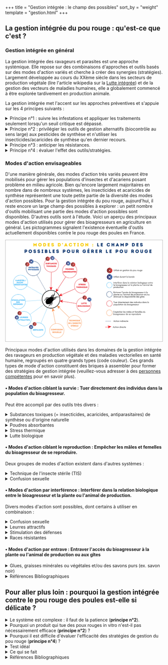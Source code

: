 +++
title = "Gestion intégrée : le champ des possibles"
sort_by = "weight"
template = "gestion.html"
+++

## La gestion intégrée du pou rouge : qu'est-ce que c'est ?
### Gestion intégrée en général

La gestion intégrée des ravageurs et parasites est une approche systémique. Elle repose sur des combinaisons d'approches et outils basés sur des modes d'action variés et cherche à créer des synergies (stratégies). Largement développée au cours du XXème siècle dans les secteurs de production végétale (lire l'article wikipedia sur la [Lutte intégrée](https://fr.wikipedia.org/wiki/Lutte_int%C3%A9gr%C3%A9e)) et de la gestion des vecteurs de maladies humaines, elle a globalement commencé à être explorée tardivement en production animale.

La gestion intégrée met l'accent sur les approches préventives et s'appuie sur les 4 principes suivants :

<details  class="gestion">
    <summary>Principe n°1 : suivre les infestations et appliquer les traitements seulement lorsqu'un seuil critique est dépassé.</summary>

Peut être partiellement appliqué grâce aux protocoles de suivi des infestations disponibles ici (fiches techniques pdf Mitecontrol [piège](/doc/Guide_controle_durable_des_poux.pdf) et [biologie](/doc/Guide_biologie_du_pou_rouge.pdf)). Les suivis par piégeage permettent de déterminer la présence ou non des acariens dans le bâtiment et d'évaluer approximativement l'évolution de l'infestation. Nous ne proposons pas de seuil critique car la dynamique démographique du pou rouge alterne des phases de latence très discrètes et des pullulations très brutales : dès lors que des poux rouges sont présents dans le bâtiment, ils peuvent se multiplier très rapidement et atteindre rapidement un niveau d'infestation critique en 15 jours

</details>

<details  class="gestion">
    <summary>Principe n°2 : privilégier les outils de gestion alternatifs (biocontrôle au sens large) aux pesticides de synthèse et n'utiliser les insecticides/acaricides de synthèse qu'en dernier recours. </summary>

Nécessite le développement d'outils de biocontrôle au sens large et de stratégies les combinant. C'est l'objet principal de cette partie de notre site web. Le [biocontrôle](https://agriculture.gouv.fr/quest-ce-que-le-biocontrole) est un ensemble d'outils mettant en œuvre divers mécanismes impliqués dans les interactions entre les espèces dans le milieu naturel : lutte biologique par des ennemis naturels (ex. coccinelles prédatrices de pucerons ou bactéries pathogènes pour des insectes), médiateurs chimiques (attractants et répulsifs), substances insecticides / acaricides d'origine naturelles (plantes, minéraux …). Du fait de la complexité intrinsèque des (agro)écosystèmes, des études conséquentes, avec séquences tentatives-échecs successives, sont nécessaires avant de parvenir à des solutions satisfaisantes. Contre le pou rouge des poules, plusieurs modes d'action ont été explorés et parfois développés au cours du XXIème siècle ([frise chronologique en pdf](/doc/Frise_chronologique_simplifiee.pdf)). 

</details>

<details  class="gestion">
    <summary>Principe n°3 : anticiper les résistances.</summary>

Nécessite des études sur les résistances aux outils alternatifs aux acaricides de synthèse : des travaux ont démontré l'émergence de résistances à des outils de biocontrôle chez d'autres bioagresseurs, cela reste à étudier chez le pou rouge. Des travaux ont par ailleurs démontré une prévalence non négligeable de résistances à des acaricides de synthèse anciens (pyréthinoïdes) chez le pou rouge.  

</details>

<details  class="gestion">
    <summary>Principe n°4 : évaluer l'effet des outils/stratégies. </summary>

Nécessite des études sur les résistances aux outils alternatifs aux acaricides de synthèse : des travaux ont démontré l'émergence de résistances à des outils de biocontrôle chez d'autres bioagresseurs, cela reste à étudier chez le pou rouge. Des travaux ont par ailleurs démontré une prévalence non négligeable de résistances à des acaricides de synthèse anciens (pyréthinoïdes).  

</details>


### Modes d'action envisageables 

D'une manière générale, des modes d'action très variés peuvent être mobilisés pour gérer les populations d'insectes et d'acariens posant problème en milieu agricole. Bien qu'encore largement majoritaires en nombre dans de nombreux systèmes, les insecticides et acaricides de synthèse représentent une toute petite partie de la diversité des modes d'action possibles. Pour la gestion intégrée du pou rouge, aujourd'hui, il reste encore un large champ des possibles à explorer : un petit nombre d'outils mobilisant une partie des modes d'action possibles sont disponibles. D'autres outils sont à l'étude. 
Voici un aperçu des principaux modes d'action utilisés pour gérer des bioagresseurs en agriculture en général. Les pictogrammes signalent l'existence éventuelle d'outils actuellement disponibles contre le pou rouge des poules en France. 


<div class="img_largeur_max">

![Schéma des modes d'actions pour gérer le pou rouge](/img/champs_ds_poss.webp)

Principaux modes d'action utilisés dans les domaines de la gestion intégrée des ravageurs en production végétale et des maladies vectorielles en santé humaine, regroupés en quatre grands types (code couleur). Ces grands types de mode d'action constituent des briques à assembler pour former des stratégies de gestion intégrée (veuillez-vous adresser à des [personnes compétentes](/ressources#conseil) pour en savoir plus).

</div>


#### &#8226; Modes d'action ciblant la survie : Tuer directement des individus dans la population du bioagresseur. </summary>

Peut être accompli par des outils très divers :

<details  class="gestion">
    <summary>Substances toxiques (= insecticides, acaricides, antiparasitaires) de synthèse ou d'origine naturelle</summary> 

Les insecticides, acaricides et antiparasitaires de synthèse appartiennent à différentes familles chimiques (pyréthrinoïdes, organophosphorés, isoxolazines, …). Ceux d'origine naturelle soit sont produits par des plantes, champignons ou bactéries, soit sont des substances minérales (ex. anciennement arsenic). 

> Contre le pou rouge des poules, des substances de synthèse sont soit pulvérisées dans le bâtiment, soit mélangées à l'eau de boisson des poules et une substance produite par des bactéries est pulvérisée (spinosad).

</details>

<details  class="gestion">
    <summary> Poudres absorbantes</summary> 

Les produits à base de silice contiennent principalement du dioxyde de silicium (SiO2) comme substance active. Le dioxyde de silicium absorbe le film lipidique de l'épicuticule des insectes et acariens essentiel au maintien de leur humidité interne grâce au caractère absorbant des particules. Cela entraîne leur mort par dessiccation. 

<div class="notes">

Note : Il existe des silices synthétiques et naturelles. Les produits synthétiques ne contiennent que du dioxyde de silicium amorphe ; les produits naturels (terre de diatomée) contiennent du dioxyde de silicium amorphe ainsi qu'une petite quantité (<1%) de dioxyde de silicium cristallin.

</div>

> Contre le pou rouge des poules, des poudres de silice de synthèse ou d'origine naturelle (terre de diatomées) sont utilisées par pulvérisation liquide ou saupoudrage. La pulvérisation projette une suspension aqueuse de poudre de silice, qui sèche sur les supports et forme ainsi une couche poudreuse continue.
> 
</details>


<details  class="gestion">
    <summary> Stress thermique </summary> 

La plupart des insectes et acariens supportent très mal les chocs thermiques chauds. En outre, le pou rouge des poules survit assez peu à des températures prolongées >40°C.
> Contre le pou rouge, des systèmes mobiles permettent d'installer temporairement des structures qui chauffent l'intérieur des bâtiments de manière à ce que les points les plus froids atteignent 45°C pendant quelques jours durant le vide sanitaire.

</details>

<details  class="gestion">
    <summary> Lutte biologique </summary> 

La lutte biologique s'appuie sur l'adage : « l'ennemi de mon ennemi est mon ami… ». Les ennemis naturels des bioagresseurs sont leurs prédateurs ou leurs pathogènes : divers insectes, araignées ou acariens se nourrissent d'autres invertébrés et des champignons, bactéries ou virus pathogènes leur causent des maladies. Ces ennemis naturels constituent des « auxiliaires ». On distingue trois grands types de lutte biologique :

> **a.** En lutte biologique par acclimatation, on inocule des ennemis naturels initialement absents du milieu, transférés depuis d'autres milieux, que l'on cherche à installer durablement. Cela concerne généralement des bioagresseurs nouvellement arrivés dans un système ou dans une aire géographique (invasion en cours). 

> **b.** En lutte biologique par augmentation, on procède à des introductions massives d'ennemis naturels, produits par élevage de masse, qui viennent augmenter l'activité des ennemis naturellement présents dans le milieu.

> **c.** En lutte biologique par conservation, on favorise les ennemis naturels du bioagresseur spontanément présents dans le milieu 

> Plusieurs espèces d'acariens, d'autres arachnides et d'insectes prédateurs se développent spontanément dans les bâtiments de pondeuses, mais aucune action régulatrice n'a été détectée malgré des expérimentations menées à différentes échelles : la lutte biologique par conservation semble assez peu pertinente à ce jour. Dans le cadre de la lutte biologique par augmentation, des acariens prédateurs sont élevés en masse et commercialisés pour introduction massive dans les bâtiments de pondeuses. 

<div class="notes">

Note : Le pou rouge des poules étant présent en France et dans les élevages de volailles depuis très longtemps, il n'est pas concerné par la lutte biologique par acclimatation. 

</div>

</details>

#### &#8226; Modes d'action ciblant le reproduction : Empêcher les mâles et femelles du bioagresseur de se reproduire. 

Deux groupes de modes d'action existent dans d'autres systèmes :

<details  class="gestion">
    <summary> Technique de l'insecte stérile (TIS) </summary> 

La TIS consiste à réaliser des lâchers massifs de bioagresseurs mâles stérilisés. Par un phénomène de compétition avec les mâles sauvages fertiles, les mâles lâchés dont les accouplements ne produisent pas de descendance, limitent la fécondation des femelles. Cette technique nécessite l'élevage en masse du bioagresseur et la stérilisation (généralement par radiations) et la séparation des mâles (il ne faut pas relâcher de femelles). A ce jour, la TIS a été appliquée uniquement à des bioagresseurs insectes (d'où le nom), soit ravageurs de plantes, soit vecteurs de maladies humaines (moustiques, mouches tsé-tsé).

> À ce jour, la technique n'a pas été explorée contre le pou rouge. Une étude fondamentale a mesuré les effets de rayons gamma sur sa longévité et sa fécondité. Mais pour déterminer si une "Technique de l'Acarien Stérile" (TAS) pourrait être envisagée pour la gestion du pou rouge, non seulement des études fines sur la biologie de sa reproduction et l'effet de différents types et doses de rayonnements sont nécessaires, mais encore des verrous techniques majeurs sont à lever : mettre au point une technique pour distinguer les sexes sur individus vivants (on sait distinguer les sexes sur individus morts ; cela est très difficile sur les vivants, impossible sur un grand nombre d'individus) & élaborer un protocole d'élevage de masse de pou rouge efficace, sécurisé et conforme aux règles éthiques.

 </details>

<details  class="gestion">
    <summary> Confusion sexuelle </summary> 

Le principe de la technique est de perturber la phase de rapprochement des bioagresseurs mâles et femelles par émission de phéromones synthétiques en grande quantité. Ces phéromones sont des odeurs qui imitent la substance naturelle émise par la femelle pour attirer le mâle. Dans l'atmosphère saturée en phéromone, les mâles sont incapables de localiser les femelles et les accouplements sont moins nombreux, la descendance produite est par conséquent réduite. Elle est surtout utilisée pour gérer des lépidoptères ravageurs de plantes.

> La technique de la confusion sexuelle n'a jamais été explorée à ce jour pour gérer le pou rouge des poules. Pour déterminer si elle est envisageable, il faudrait dans un premier temps voir si et comment une phéromone participe à la rencontre des sexes chez le pou rouge (à notre connaissance, aucune étude n'a exploré ces aspects). Le cas échéant, il faudrait ensuite la caractériser chimiquement pour la reproduire, réaliser des expérimentations pour vérifier qu'elle affecte bien la rencontre des sexes et a bien des conséquences sur la dynamique de populations du pou rouge.

</details>


#### &#8226; Modes d'action par interférence : Interférer dans la relation biologique entre le bioagresseur et la plante ou l'animal de production.

 Divers modes d'action sont possibles, dont certains à utiliser en combinaison :

<details  class="gestion">
    <summary> Confusion sexuelle </summary> 

- **Répulsifs.**
Il est parfois possible de décourager le bioagresseur de contacter la plante ou l'animal de production en utilisant une substance répulsive, c'est-à-dire une odeur (ou un goût) qui provoque chez le bioagresseur un comportement de fuite. Une difficulté majeure est la conception spatiale de l'usage de l'outil, qui doit induire chez le bioagresseur un comportement de fuite à distance de la proie ou hôte, ou une répugnance à utiliser les gîtes appropriés. Sachant que le bioagresseur peut s'habituer rapidement à une odeur répulsive, répandre un répulsif partout dans un système n'a pas beaucoup de sens (le bioagresseur ne peut rien fuir au final). Les stratégies « push-pull » (pousser-tirer) combinent un répulsif positionné de manière à repousser le bioagresseur (« push », au moyen du répulsif) loin de la plante ou l'animal de production et un leurre attractif (voir ci-dessous) l'attirant (« pull ») ailleurs.
> Certains compléments alimentaires à base de plantes sont additionnés à l'aliment ou l'eau de boisson des poules afin de rendre l'odeur globale de la poule répulsive vis-à-vis du pou rouge des poules. 

 </details>

<details  class="gestion">
    <summary> Leurres attractifs </summary> 

Des signaux odorants, visuels, voire thermiques, peuvent attirer le bioagresseur vers des zones bien identifiées et le détourner de la plante ou de l'animal de production. Des odeurs synthétiques peuvent mimer des odeurs naturelles : les kairomones, odeurs émises par les plantes ou animaux hôtes qui attirent les herbivores ou les microprédateurs hématophages (respectivement), les phéromones d'agrégations, substances produites par les congénères et favorisant leur regroupement dans des gîtes appropriés... Des sources de chaleur peuvent détourner les insectes et acariens hématophages au cours de leur recherche d'hôtes à sang chaud. 

Généralement, les leurres attractifs sont associés avec un mode d'action de type 1 ou de type 4 dans des stratégies « Attract & Kill » : on attire le bioagresseur dans un piège qui le tue (électrisation, substance toxique) ou le retient définitivement (ex. glue). La finalité des systèmes « Attract & Kill » peut-être la réduction des populations du bioagresseur en les tuant massivement dans les pièges (principe n°2), ou bien le suivi des infestations en maximisant les chances de piéger des bioagresseurs pour les détecter précocement (principe n°1 de la gestion intégrée). On peut associer des pièges « Attract & Kill » à un répulsif dans le cadre de stratégies « Push-pull » (voir plus haut).  

> Les poux rouges étant aveugles, il n'est pas pertinent d'envisager des leurres visuels. Quelques travaux en cours ou passés se sont intéressés à l'usage de kairomones ou d'autres substances pour appâter des pièges destinés au pou rouge des poules, mais à notre connaissance rien n'est disponible à ce jour. Note : il est difficile de retenir simplement l'acarien au moyen de glue ou d'huile car il sonde continuellement le substrat sur lequel il marche avec ses tarses avant et recule immédiatement lorsqu'il détecte la matière.

 </details>

<details  class="gestion">
    <summary> Stimulation des défenses </summary> 

Contrairement aux autres outils listés ici, les outils de stimulation des défenses naturelles sont beaucoup plus développés dans le domaine de la production animale que de la production végétale : des vaccins sont administrés à l'animal de manière à provoquer son immunité protectrice et durable en stimulant la production d'anticorps. De nombreux vaccins sont disponibles pour gérer des bioagresseurs de type microorganismes en élevage (maladies bactériennes ou virales). En revanche, il existe à ce jour très peu de vaccins contre des bioagresseurs de type insectes ou acariens (un vaccin contre une espèce de tique).

> De nombreuses études passées ou en cours recherchent des antigènes candidats pour développer un vaccin contre le pou rouge.  En attendant d'y parvenir, un autovaccin a été mis au point et utilisé au Royaume-Uni (non autorisé en France) : préparé à partir de poux rouges prélevés spécifiquement dans l'élevage à traiter, il est administré par injection intra-musculaire.  

 </details>

<details  class="gestion">
    <summary> Races résistantes </summary> 

Certaines variétés végétales cultivées ou races animales élevées se trouvent être plus résistantes à certains bioagresseurs que d'autres, soit parce qu'elles ont été sélectionnées pour cela, soit par hasard. Par exemple, il existe en Afrique des races locales de bovins tolérantes à la trypanosomose (maladie transmise par les mouches tsé-tsé) et des lapins résistants à la myxomatose ont pu être sélectionnés.

> A ce jour, à notre connaissance, aucune race de poule n'a été identifiée comme particulièrement résistante au pou rouge des poules.

</details>





#### &#8226; Modes d'action par entrave : Entraver l'accès du bioagresseur à la plante ou l'animal de production ou aux gîtes 


<details  class="gestion">
    <summary>Glues, graisses minérales ou végétales et/ou des savons purs (ex. savon noir)</summary>

Elles permettent de former des barrières physiques infranchissables par les insectes sans ailes et les acariens. Leur action est principalement mécanique, par leur affinité forte avec la cuticule et leur capacité à obturer les orifices respiratoires. Selon la localisation et le mode d'application de ces matières, on peut entraver l'accès des bioagresseurs qui ne vivent pas sur l'hôte (microprédateurs; voir [le saviez-vous ?](https://pourougepoule.fr/connaissance) n°[1](https://pourougepoule.fr/connaissance#slide_idr-1)) à la plante ou l'animal de production peut contribuer à réguler leurs populations. Introduire dans les microhabitats des matières gênant les mouvements des bioagresseurs peut limiter l'espace disponible pour le développement de leurs populations. Des lavages à l'eau savonneuse permettent aussi d'éliminer une partie des populations et d'éloigner temporairement les bioagresseurs.  

> L'application d'huiles, de graisses, ou éventuellement de savon noir directement ou à l'aide d'un pinceau dans les interstices où s'accumulent les poux rouges (identifiables même après leur départ par les traces de fientes persistantes; voir la [question](https://pourougepoule.fr/faq#faq-10) : Comment savoir s'il y a des poux rouges dans le bâtiment / poulailler ?), vise à dissuader les poux rouges de s'accumuler dans les zones traitées. On en applique notamment dans les parties des structures portant les perchoirs et dans les interstices entre les caillebotis en élevages au sol.  Des applications répétées sont généralement nécessaires car, avec le temps, l'accumulation de poussière forme une pellicule qui permet aux acariens de marcher sur les substances sans effet néfaste et de s'installer à nouveau. Les savons purs se déshydratent progressivement et perdent rapidement leurs propriétés. 
Un perchoir électrifié a été conçu aux Pays-Bas pour empêcher les acariens d'accéder aux poules perchées (les acariens qui cherchent à les atteindre en grimpant sur le perchoir sont électrisés). Il doit être intégré à la structure interne du bâtiment. 

</details>


<details class="gestion">
    <summary class="gestion-bib">Références Bibliographiques </summary>

<!-- XXX -->

</details>


## Pour aller plus loin : pourquoi la gestion intégrée contre le pou rouge des poules est-elle si délicate ?


<details  class="gestion">
    <summary>Le système est complexe : il faut de la patience (<strong>principe n°2</strong>). </summary>

De nombreuses solutions prometteuses se heurtées et se heurtent à des échecs récurrents. Ces difficultés ne sont pas si surprenantes : l'écosystème des poulaillers, même s'il paraît simplifié comparé à des écosystèmes naturels, héberge une diversité d'êtres vivants, en plus des poules, des poux rouges et des mouches : des dizaines d'espèces d'insectes et d'acariens, de nématodes, de protozoaires, de champignons microscopiques ont été recensées dans les bâtiments de pondeuses (voire un [poster scientifique](/doc/POSTER_SFE2_2018_RENNES.pdf) et une [notice explicative](/doc/notice_adnE.pdf) des techniques d'ADN environnementale), sans compter les bactéries et virus. La plupart de ces organismes n'ont pour la plupart pas d'impact négatif sur les poules ni les hommes. Certains ont sans doute des effets positifs. Mais ce qui est certain, c'est que leurs interactions sont innombrables et globalement méconnues. La réponse du pou rouge aux différentes pratiques de gestion est nécessairement affectée par la complexité du système. En comprendre les bases fondamentales est nécessaire pour progresser sur le plan opérationnel : cela demande de la recherche, donc du monde et du temps.

</details>

<details  class="gestion">
    <summary>Pourquoi un produit qui tue des poux rouges in vitro n'est-il pas nécessairement efficace (<strong>principe n°2</strong>) ? </summary>

Pour qu'une stratégie de gestion puisse être considérée comme efficace, elle doit empêcher ou limiter le développement des populations de pou rouge et se traduire par une réduction ou une élimination des dégâts. La dynamique démographique du pou rouge est généralement très discrète en début de la bande et s'accélère de manière exponentielle au bout de quelques mois (pullulation) (cf [le saviez-vous ?](https://pourougepoule.fr/connaissance) n°[1](https://pourougepoule.fr/connaissance#slide_idr-3)). Des pullulations équivalentes à celles atteintes en élevage ont été obtenues en conditions contrôlées et de manière répétée à partir de l'équivalent d'un tout petit agrégat (voir figure ci-dessous).  

<div class="img_largeur_max">

<img src="/img/evol_pop_pou.webp" alt="Courbe qui décrit l'évolution très rapide des populations de pou rouge. À partir de 200 femelles on obtient 444 774 poux en 40 jours." style ="margin:auto; max-width:90%;">

</div>

Au laboratoire, des lots de 200 femelles adultes de poux rouges (équivalents à des agrégats d'environ 1 cm de diam.) ont été inoculés dans plusieurs dizaines d'isolateurs étanches aux acariens hébergeant chacun une petite poule (mésocosmes clos). Après différents nombres de semaines, la poule a été retirée, les acariens ont été extraits de chaque isolateur et comptés. Le graphique ci-dessus montre le nombre moyen de poux rouges obtenus à partir de 200 femelles adultes en axe vertical après les durées indiquées en axe horizontal. De même, l'inoculation de 3 poux rouges dans un poulailler expérimental hébergeant 5 poules a permis le développement d'une population pullulante (nombreux agrégats visibles un peu partout) en moins de 4 mois.
Il est fréquent de se heurter à l'inefficacité d'outils de gestion dont le mode d'action est pourtant avéré. Aucune solution ne touche absolument tous les poux rouges dans le poulailler et il suffit d'un petit nombre d'individus pour qu'une population énorme se développe après quelques mois. C'est pourquoi tuer des individus ne suffit souvent pas à éviter les pullulations de pou rouge. Les raisons en sont multiples, voici les principales :

- à l'échelle du bâtiment, la répartition spatiale des poux rouges est très hétérogène, aucune intervention ne peut porter sur l'ensemble du bâtiment de manière homogène

- localement, les produits pulvérisés à faible rémanence ne touchent qu'une petite partie de la population de pou rouge, car une grande partie demeure accumulée dans les interstices (cf [le saviez-vous ?](https://pourougepoule.fr/connaissance) n°[1](https://pourougepoule.fr/connaissance#slide_idr-1))

- à l'échelle de la population de pou rouge, tous les individus ne vont pas manger en même temps, ce qui empêche les antiparasitaires administrés par l'eau de boisson de toucher tous les acariens. Même si les poux rouges en jeûne depuis plusieurs jours sont en général affamés, certains demeurent en jeûne durant des semaines malgré la présence de poules.

- les prédateurs mangent rarement la totalité de la population de proies, peuvent manger d'autres proies présentes dans le bâtiment (acariens de la poussière) et sont souvent aussi charognards (ils peuvent tirer de l'énergie des cadavres de proie, qu'ils ne tuent pas).

</details>

<details  class="gestion">
    <summary>Pourquoi il est difficile d'évaluer l'efficacité des stratégies de gestion du pou rouge (<strong>principe n°4</strong>) ? </summary>


Le mode d'action d'un outil de gestion peut être évalué sur des individus poux rouges (ex. observation de la prédation par des acariens prédateurs sur des poux rouges, de la mortalité induite par le contact avec un acaricide, du comportement de répulsion vis-à-vis d'une substance …). L'efficacité doit par nature être évaluée au moins à l'échelle des populations de bioagresseur, car un effet avéré sur des individus (même sur beaucoup d'individus) ne se traduit pas nécessairement par un effet sur la population infestante (voir plus haut). 
Un outil de gestion (traitement) efficace contre le pou rouge doit limiter les effets néfastes de la présence de l'acarien sur le bien-être et la santé des poules, ainsi que sur la production. Pour faire véritablement la preuve de l'efficacité, il faudrait montrer que le traitement augmente le bien-être, la santé des poules et/ou la production. Comme ces paramètres sont difficiles à mesurer et répondent généralement au traitement avec des temps de retard importants, il est très délicat de les utiliser pour établir l'efficacité. On cherche plutôt à vérifier que le traitement réduit la taille des populations du pou rouge (infestation), considérant que, par un effet cascade, cela augmentera les paramètres ci-dessus. 

</details>

<details  class="gestion">
    <summary>Test idéal</summary>

Pour voir si un traitement réduit la taille de la population du pou rouge, il faut voir si la variation due au traitement est non seulement une baisse systématique, mais aussi une baisse supérieure à la variation naturelle. Pour éviter de confondre les effets du hasard et ceux du traitement, il faut pouvoir mesurer la variation naturelle. L'idéal serait de comparer plusieurs bâtiments exactement identiques, avec une infestation initiale exactement identique (même nombre d'acariens aux mêmes endroits au début). Le traitement serait appliqué dans la moitié des bâtiments et les autres seraient maintenus sans traitement (témoins de la variation naturelle). Un suivi rigoureux de la taille de la population de poux rouges serait réalisé dans chaque bâtiment. Cela est impossible dans « la vraie vie », c'est-à-dire dans les bâtiments d'élevage fonctionnels, car on ne peut jamais s'assurer d'avoir une infestation initiale comparable entre les bâtiments. Pour cela il faudrait d'une part posséder un moyen d'élimination complète du pou rouge (ce qui manifestement n'existe pas à ce jour, sauf à brûler le bâtiment et le reconstruire), d'autre part, introduire volontairement des poux rouges et maintenir des bâtiments sans traitement (témoins), ce qui pose des problèmes d'éthique et de production. 
Par conséquent, ce type de démarche n'est pas applicable en dehors de contextes expérimentaux stricts. L'équipe de L. Roy a développé des systèmes expérimentaux spécifiques, nommés mésocosmes clos qui permettent d'atteindre ces standards dans des conditions intermédiaires entre laboratoire et terrain : ces unités, validées par un comité d'éthique, sont étanches aux acariens et permettent d'héberger, nourrir et abreuver des poules individuelles, en présence d'inoculums d'acariens contrôlés. Plusieurs dizaines d'exemplaires exactement identiques permettent de mesurer la variation naturelle de l'évolution de la taille des populations de poux rouges en fonction de traitements divers dans des environnements mimant les écosystèmes de poulailler. Leur usage cependant nécessite de mobiliser une équipe spécialisée et des locaux spécifiques.

</details>

<details  class="gestion">
    <summary>Ce qui se fait</summary>

Faute de pouvoir conduire des expérimentations contrôlées en contexte d'élevage, on conduit généralement des quasi-expérimentations en comparant des indicateurs du niveau d'infestation avant et après le traitement. Des pièges et autres outils de suivi des populations de poux rouges sont disponibles pour usage dans les élevages (fiches techniques pdf Mitecontrol [piège](/doc/Guide_controle_durable_des_poux.pdf) et [biologie](/doc/Guide_biologie_du_pou_rouge.pdf)). Mais mesurer une baisse des valeurs relevées (nombre de poux rouges piégés ou autres) dans un bâtiment d'élevage après un traitement comparées aux valeurs relevées avant ne suffit à en établir l'efficacité. Une baisse du nombre de poux piégés ou d'agrégats visibles peut être due aux fluctuations typiques des pullulations de poux rouges (hausses et des baisses successives du nombre d'individus vivants dans le bâtiment) et aux variations dans la fréquentation des pièges (les poux rouges ont plus ou moins tendance à entrer dans les pièges) dues à une grande diversité de facteurs. Et comme la distribution spatiale des agrégats invisibles de poux rouges est considérablement hétérogène, une baisse locale du nombre de poux dans une dizaine de pièges placés à différents endroits du bâtiment n'exclut pas du tout la présence de foyers en développement ailleurs dans le bâtiment (théoriquement il faudrait suivre des centaines de pièges pour estimer l'infestation d'un bâtiment). 

Réaliser le traitement testé plusieurs fois successives dans un bâtiment donné et observer systématiquement des baisses du nombre de poux piégés juste après l'intervention et supérieures aux baisses relevées entre les interventions permet de réunir des indices de l'efficacité du traitement. Cela implique des suivis très réguliers sur plusieurs bandes successives avec plusieurs relevés successifs avant et après chacune des applications de traitement. Et il est fortement recommandé de réaliser ces quasi-expérimentations de type avant/après dans plusieurs exploitations différentes. Très chronophages et contraignantes, ces démarches d'évaluation sont rarement réalisées dans leur totalité. C'est pourquoi, l'efficacité véritable de la plupart des traitements est relativement mal connue. Il est fréquent de croire à tort qu'un traitement marche parce que l'on a mesuré une baisse du nombre de poux piégés lors d'un ou deux essais. Cela est d'autant plus vrai pour les stratégies de gestion intégrée, qui reposent sur des combinaisons d'outils et sont par nature très fastidieuses à tester.

</details>

<details  class="gestion">
     <summary class="gestion-bib">Références Bibliographiques </summary>

<!-- XXX -->

</details>




